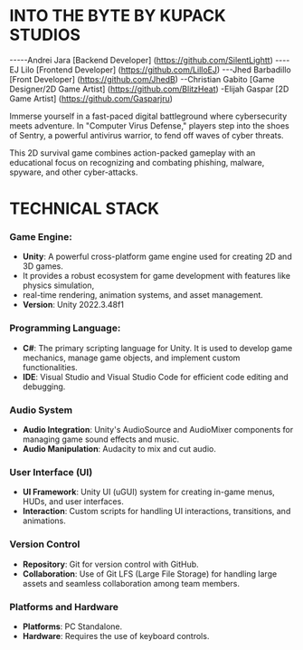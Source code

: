 # INTO THE BYTE BY KUPACK STUDIOS
-----Andrei Jara [Backend Developer] (https://github.com/SilentLightt)
----EJ Lilo [Frontend Developer] (https://github.com/LilloEJ)
---Jhed Barbadillo [Front Developer] (https://github.com/JhedB)
--Christian Gabito [Game Designer/2D Game Artist] (https://github.com/BlitzHeat)
-Elijah Gaspar [2D Game Artist] (https://github.com/Gasparjru)

Immerse yourself in a fast-paced digital battleground where cybersecurity meets adventure. 
In "Computer Virus Defense," players step into the shoes of Sentry, a powerful antivirus warrior, 
to fend off waves of cyber threats. 

This 2D survival game combines action-packed gameplay with an educational 
focus on recognizing and combating phishing, malware, spyware, and other cyber-attacks.

# TECHNICAL STACK
### Game Engine:
- **Unity**: A powerful cross-platform game engine used for creating 2D and 3D games.
- It provides a robust ecosystem for game development with features like physics simulation,
- real-time rendering, animation systems, and asset management.
- **Version**: Unity 2022.3.48f1

### Programming Language:
- **C#**: The primary scripting language for Unity. It is used to develop game mechanics, manage game objects, and implement custom functionalities.
- **IDE**: Visual Studio and Visual Studio Code for efficient code editing and debugging.

### Audio System
- **Audio Integration**: Unity's AudioSource and AudioMixer components for managing game sound effects and music.
- **Audio Manipulation**: Audacity to mix and cut audio.

### User Interface (UI)
- **UI Framework**: Unity UI (uGUI) system for creating in-game menus, HUDs, and user interfaces.
- **Interaction**: Custom scripts for handling UI interactions, transitions, and animations.

### Version Control
- **Repository**: Git for version control with GitHub.
- **Collaboration**: Use of Git LFS (Large File Storage) for handling large assets and seamless collaboration among team members.

### Platforms and Hardware
- **Platforms**: PC Standalone.
- **Hardware**: Requires the use of keyboard controls.

